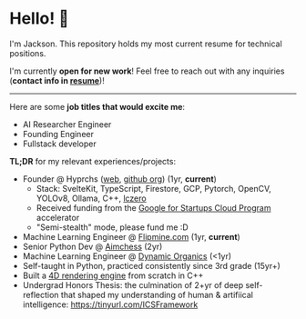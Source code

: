 # Hello! 👋
I'm Jackson. This repository holds my most current resume for technical positions.

I'm currently **open for new work**! Feel free to reach out with any inquiries (**contact info in [resume][resume]**)!

<hr />

Here are some **job titles that would excite me**:
- AI Researcher Engineer
- Founding Engineer
- Fullstack developer

**TL;DR** for my relevant experiences/projects:
- Founder @ Hyprchs ([web](https://hyprchs.com), [github org](https://github.com/hyprchs)) (1yr, **current**)
  - Stack: SvelteKit, TypeScript, Firestore, GCP, Pytorch, OpenCV, YOLOv8, Ollama, C++, [lczero](https://lczero.org/)
  - Received funding from the [Google for Startups Cloud Program](https://cloud.google.com/startup) accelerator
  - "Semi-stealth" mode, please fund me :D
- Machine Learning Engineer @ [Flipmine.com](https://flipmine.com) (1yr, **current**)
- Senior Python Dev @ [Aimchess](https://aimchess.com) (2yr)
- Machine Learning Engineer @ [Dynamic Organics](https://www.dynorganics.com/) (<1yr)
- Self-taught in Python, practiced consistently since 3rd grade (15yr+)
- Built a [4D rendering engine](https://github.com/jacksonthall22/4D-Graphics-Engine/tree/update-2023) from scratch in C++
- Undergrad Honors Thesis: the culmination of 2+yr of deep self-reflection that shaped my understanding of human & artifiical intelligence: https://tinyurl.com/ICSFramework

[resume]: resume.pdf

